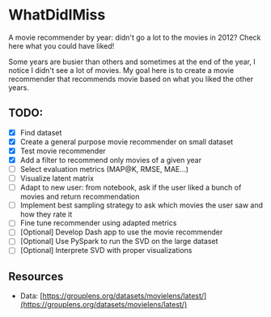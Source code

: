 # WhatDidIMiss
A movie recommender by year: didn't go a lot to the movies in 2012? Check here what you could have liked!

Some years are busier than others and sometimes at the end of the year, I notice I didn't see a lot of movies. My goal here is to create a movie recommender that recommends movie based on what you liked the other years.

## TODO:
- [X] Find dataset
- [X] Create a general purpose movie recommender on small dataset
- [X] Test movie recommender
- [X] Add a filter to recommend only movies of a given year
- [ ] Select evaluation metrics (MAP@K, RMSE, MAE...)
- [ ] Visualize latent matrix
- [ ] Adapt to new user: from notebook, ask if the user liked a bunch of movies and return recommendation
- [ ] Implement best sampling strategy to ask which movies the user saw and how they rate it
- [ ] Fine tune recommender using adapted metrics
- [ ] [Optional] Develop Dash app to use the movie recommender
- [ ] [Optional] Use PySpark to run the SVD on the large dataset
- [ ] [Optional] Interprete SVD with proper visualizations

## Resources
- Data: [https://grouplens.org/datasets/movielens/latest/](https://grouplens.org/datasets/movielens/latest/)